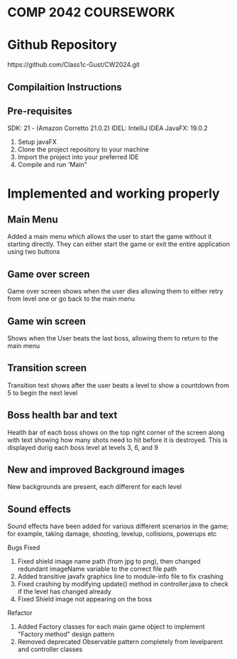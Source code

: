 <h1>COMP 2042 COURSEWORK</h1>

<h1>Github Repository</h1>
https://github.com/Class1c-Gust/CW2024.git

## Compilaition Instructions
## Pre-requisites
SDK: 21 - (Amazon Corretto 21.0.2)
IDEL: IntelliJ IDEA
JavaFX: 19.0.2

1. Setup javaFX
2. Clone the project repository to your machine
3. Import the project into your preferred IDE
4. Compile and run 'Main"

<h1>Implemented and working properly</h1>

## Main Menu
Added a main menu which allows the user to start the game without it starting directly. They can either start the game or exit the entire application using two buttons

## Game over screen
Game over screen shows when the user dies allowing them to either retry from level one or go back to the main menu

## Game win screen
Shows when the User beats the last boss, allowing them to return to the main menu

## Transition screen
Transition text shows after the user beats a level to show a countdown from 5 to begin the next level

## Boss health bar and text
Health bar of each boss shows on the top right corner of the screen along with text showing how many shots need to hit before it is destroyed. This is displayed durig each boss level at levels 3, 6, and 9

## New and improved Background images
New backgrounds are present, each different for each level

## Sound effects
Sound effects have been added for various different scenarios in the game; for example, taking damage, shooting, levelup, collisions, powerups etc














Bugs Fixed
1. Fixed shield image name path (from jpg to png), then changed redundant imageName variable to the correct file path
2. Added transitive javafx graphics line to module-info file to fix crashing
3. Fixed crashing by modifying update() method in controller.java to check if the level has changed already
4. Fixed Shield image not appearing on the boss


Refactor
1. Added Factory classes for each main game object to implement "Factory method" design pattern
2. Removed deprecated Observable pattern completely from levelparent and controller classes
